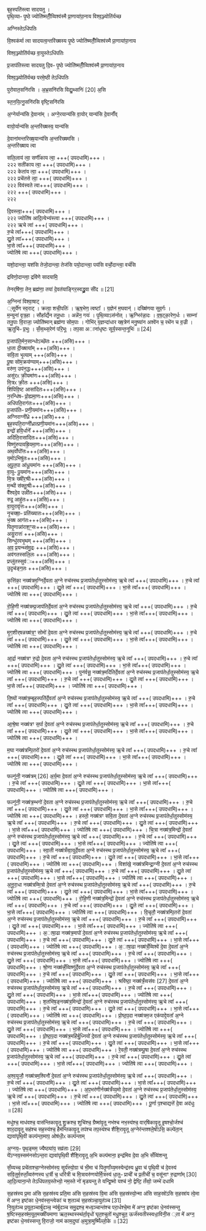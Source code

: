 




बृह॒स्पति॑स्त्वा सादयतु ।  
पृथि॒व्याᳶ पृ॒ष्ठे ज्योति॑ष्मतीँ॒व्विश्व॑स्मै
प्रा॒णाया॑पा॒नाय
विश्व॒ञ्ज्योति॑र्यच्छ

अग्निस्तेऽधि॑पतिः

वि॒श्वक॑र्मा त्वा सादयत्व॒न्तरि॑ख्षस्य पृ॒ष्ठे
ज्योति॑ष्मतीँ॒व्विश्व॑स्मै प्रा॒णाया॑पा॒नाय

विश्व॒ञ्ज्योति॑र्यच्छ
वा॒युस्तेऽधि॑पतिः

प्र॒जाप॑तिस्त्वा सादयतु दि॒वᳶ पृ॒ष्ठे
ज्योति॑ष्मतीँ॒व्विश्व॑स्मै प्रा॒णाया॑पा॒नाय

विश्व॒ञ्ज्योति॑र्यच्छ
परमे॒ष्ठी तेऽधि॑पतिः

पुरोवात॒सनि॑रसि ।
अ॒भ्र॒सनि॑रसि
विद्यु॒थ्सनिः॑ [20] अ॒सि

स्त॒न॒यि॒त्नु॒सनि॑रसि
वृष्टि॒सनि॑रसि


अ॒ग्नेर्यान्य॑सि दे॒वाना॑म् ।
अग्ने॒रयान्य॑सि वा॒योर्
यान्य॑सि दे॒वानाँ᳚व्

वायो॒र्यान्य॑सि
अ॒न्तरि॑ख्षस्य॒ यान्य॑सि

दे॒वाना॑मन्तरिख्ष॒यान्य॑सि
अ॒न्तरि॑ख्षमसि  ।  
अ॒न्तरि॑ख्षाय त्वा


सलि॒लाय॑ त्वा॒
सर्णी॑काय त्वा॒ +++( उपदधामि)+++ ।   
२२२
सती॑काय त्वा॒ +++( उपदधामि)+++ ।   
२२२
केता॑य त्वा॒ +++( उपदधामि)+++ ।   
२२२
प्रचे॑तसे त्वा॒ +++( उपदधामि)+++ ।   
२२२
विव॑स्वते त्वा+++( उपदधामि)+++ ।   
२२२
+++( उपदधामि)+++ ।   
२२२

दि॒वस्त्वा॒+++( उपदधामि)+++ ।   
२२२
ज्योति॑ष आदि॒त्येभ्य॑स्त्वा +++( उपदधामि)+++ ।   
२२२
ऋचे त्वा॑ +++( उपदधामि)+++ ।   
रु॒चे त्वा᳚+++( उपदधामि)+++ ।   
द्यु॒ते त्वा॑+++( उपदधामि)+++ ।   
भा॒से त्वा᳚+++( उपदधामि)+++ ।   
ज्योति॑षे त्वा +++( उपदधामि)+++ ।   

यशो॒दान्त्वा॒ यश॑सि
तेजो॒दान्त्वा॒ तेज॑सि
पयो॒दान्त्वा॒ पय॑सि
वर्चो॒दान्त्वा॒ वर्च॑सि

द्रविणो॒दान्त्वा॒ द्रवि॑णे सादयामि॒

तेनर्‌षि॑णा॒ तेन॒ ब्रह्म॑णा॒ तया॑ दे॒वत॑याङ्गिर॒स्वद्ध्रु॒वा सी॑द ॥   [21]  














अ॒ग्निना॑ विश्वा॒षाट्  ।  
्सूर्ये॑ण स्व॒राट्  ।
क्रत्वा॒ शची॒पतिः॑ ।
ऋ॒ष॒भेण॒ त्वष्टा᳚ ।
य॒ज्ञेन॑ म॒घवान्॑ ।
दख्षि॑णया सुव॒र्गः ।  
म॒न्युना॑ वृत्र॒हा ।
सौहा᳚र्द्येन तनू॒धाः ।
अन्ने॑न॒ गयः॑ ।
पृ॒थि॒व्याऽस॑नोत् ।
ऋ॒ग्भिर॑न्ना॒दः ।
व॒ष॒ट्का॒रेण॒र्धः ।
साम्ना॑  तनू॒पाः
वि॒राजा॒ ज्योति॑ष्मान्
ब्रह्म॑णा सोम॒पाः ।
गोभि॑र् य॒ज्ञन्दा॑धार
ख्ष॒त्रेण॑ मनु॒ष्या॑न
अश्वे॑न च॒ रथे॑न च व॒ज्री ।
ऋ॒तुभि॑ᳶ प्र॒भुः ।
सँ॒व्व॒थ्स॒रेण॑ परि॒भूः ।
तप॒सा अाना॑धृष्टः
सूर्य॒स्सन्त॒नूभिः॑ ॥   [24]  

प्र॒जाप॑ति॒र्मन॒सान्धोऽच्छे॑तः  +++(असि)+++ ।  
धा॒ता दी॒ख्षाया᳚म् +++(असि)+++ ।  
सवि॒ता भृ॒त्याम् +++(असि)+++ ।  
पू॒षा सो॑म॒क्रय॑ण्याम्+++(असि)+++ ।  
वरु॑ण॒ उप॑न॒द्धः+++(असि)+++ ।  
असु॑रᳵ क्री॒यमा॑णः+++(असि)+++ ।  
मि॒त्रᳵ क्री॒तः +++(असि)+++ ।  
शि॑पिवि॒ष्ट आसा॑दितः+++(असि)+++ ।  
न॒रन्धि॑षᳶ प्रो॒ह्यमा॒णः+++(असि)+++ ।  
अधि॑पति॒राग॑तः+++(असि)+++ ।  
प्र॒जाप॑तिᳶ प्रणी॒यमा॑नः+++(असि)+++ ।  
अग्निराग्नी᳚ध्रे +++(असि)+++ ।  
बृह॒स्पति॒राग्नी᳚ध्रात्प्रणी॒यमा॑नः+++(असि)+++ ।  
इन्द्रो॑  हवि॒र्धाने᳚ +++(असि)+++ ।  
अदि॑ति॒रासा॑दितः+++(असि)+++ ।  
विष्णु॑रुपावह्रि॒यमा॒णः+++(असि)+++ ।  
अथ॒र्वोपो᳚त्तः+++(असि)+++ ।  
य॒मो॑ऽभिषु॑तः+++(असि)+++ ।  
अ॒पू॒त॒पा आ॑धू॒यमा॑नः +++(असि)+++ ।  
वा॒युᳶ पू॒यमा॑नः+++(असि)+++ ।  
मि॒त्रः ख्षी॑र॒श्रीः+++(असि)+++ ।  
म॒न्थी स॑क्तु॒श्रीः+++(असि)+++ ।  
वै᳚श्वदे॒व उन्नी॑तः+++(असि)+++ ।  
रुद्र॒ आहु॑तः+++(असि)+++ ।  
वा॒युरावृ॑त्तः+++(असि)+++ ।  
नृ॒चख्षा॒ᳶ प्रति॑ख्यातः+++(असि)+++ ।  
भ॒ख्ष आग॑तः+++(असि)+++ ।  
पितृ॒णान्ना॑राश॒ꣳ॒सः+++(असि)+++ ।  
असु॒रात्तः॑ +++(असि)+++ ।  
सिन्धु॑रवभृ॒थम् +++(असि)+++ ।  
अ॒व॒ प्र॒यन्थ्स॑मु॒द्रः +++(असि)+++ ।  
अव॑गतस्सलि॒लः +++(असि)+++ ।  
प्रप्लु॑तस्सुव॑ः+++(असि)+++ ।  
उ॒दृच॑ङ्ग॒तः +++(असि)+++ ।  


कृत्ति॑का॒ नख्ष॑त्रम॒ग्निर्दे॒वता अ॒ग्ने रुच॑स्स्थ प्र॒जाप॑तेर्धा॒तुस्सोम॑स्य॒
ऋ॒चे त्वा᳚ +++( उपदधामि)+++ । रु॒चे त्वा᳚ +++( उपदधामि)+++ ।
द्यु॒ते त्वा॑ +++( उपदधामि)+++ ।  भा॒से त्वा᳚+++( उपदधामि)+++ । ज्योति॑षे त्वा +++( उपदधामि)+++ ।

 रो॒हि॒णी नख्ष॑त्रम्प्र॒जाप॑तिर्दे॒वता॑ अ॒ग्ने रुच॑स्स्थ प्र॒जाप॑तेर्धा॒तुस्सोम॑स्य॒
ऋ॒चे त्वा᳚ +++( उपदधामि)+++ । रु॒चे त्वा᳚ +++( उपदधामि)+++ ।
द्यु॒ते त्वा॑ +++( उपदधामि)+++ ।  भा॒से त्वा᳚+++( उपदधामि)+++ । ज्योति॑षे त्वा +++( उपदधामि)+++ ।


मृ॒ग॒शीर्‌षन्नख्ष॑त्र॒ꣳ॒ सोमो॑ दे॒वता अ॒ग्ने रुच॑स्स्थ प्र॒जाप॑तेर्धा॒तुस्सोम॑स्य॒
ऋ॒चे त्वा᳚ +++( उपदधामि)+++ । रु॒चे त्वा᳚ +++( उपदधामि)+++ ।
द्यु॒ते त्वा॑ +++( उपदधामि)+++ ।  भा॒से त्वा᳚+++( उपदधामि)+++ । ज्योति॑षे त्वा +++( उपदधामि)+++ ।

आ॒र्द्रा नख्ष॑त्रꣳ रु॒द्रो दे॒वता अ॒ग्ने रुच॑स्स्थ प्र॒जाप॑तेर्धा॒तुस्सोम॑स्य॒
ऋ॒चे त्वा᳚ +++( उपदधामि)+++ । रु॒चे त्वा᳚ +++( उपदधामि)+++ ।
द्यु॒ते त्वा॑ +++( उपदधामि)+++ ।  भा॒से त्वा᳚+++( उपदधामि)+++ । ज्योति॑षे त्वा +++( उपदधामि)+++ ।
पुन॑र्वसू॒ नख्ष॑त्र॒मदि॑तिर्दे॒वता॑ अ॒ग्ने रुच॑स्स्थ प्र॒जाप॑तेर्धा॒तुस्सोम॑स्य॒
ऋ॒चे त्वा᳚ +++( उपदधामि)+++ । रु॒चे त्वा᳚ +++( उपदधामि)+++ ।
द्यु॒ते त्वा॑ +++( उपदधामि)+++ ।  भा॒से त्वा᳚+++( उपदधामि)+++ । ज्योति॑षे त्वा +++( उपदधामि)+++ ।

ति॒ष्यो॑ नख्ष॑त्र॒म्बृह॒स्पति॑र्दे॒वता᳚ अ॒ग्ने रुच॑स्स्थ प्र॒जाप॑तेर्धा॒तुस्सोम॑स्य॒
ऋ॒चे त्वा᳚ +++( उपदधामि)+++ । रु॒चे त्वा᳚ +++( उपदधामि)+++ ।
द्यु॒ते त्वा॑ +++( उपदधामि)+++ ।  भा॒से त्वा᳚+++( उपदधामि)+++ । ज्योति॑षे त्वा +++( उपदधामि)+++ ।

आ॒श्रे॒षा नख्ष॑त्रꣳ स॒र्पा दे॒वता॑ अ॒ग्ने रुच॑स्स्थ प्र॒जाप॑तेर्धा॒तुस्सोम॑स्य॒
ऋ॒चे त्वा᳚ +++( उपदधामि)+++ । रु॒चे त्वा᳚ +++( उपदधामि)+++ ।
द्यु॒ते त्वा॑ +++( उपदधामि)+++ ।  भा॒से त्वा᳚+++( उपदधामि)+++ । ज्योति॑षे त्वा +++( उपदधामि)+++ ।

म॒घा नख्ष॑त्रम्पि॒तरो॑ दे॒वता॑ अ॒ग्ने रुच॑स्स्थ प्र॒जाप॑तेर्धा॒तुस्सोम॑स्य॒
ऋ॒चे त्वा᳚ +++( उपदधामि)+++ । रु॒चे त्वा᳚ +++( उपदधामि)+++ ।
द्यु॒ते त्वा॑ +++( उपदधामि)+++ ।  भा॒से त्वा᳚+++( उपदधामि)+++ । ज्योति॑षे त्वा +++( उपदधामि)+++ ।

फल्गु॑नी॒ नख्ष॑त्रम् [26]  अ॒र्य॒मा दे॒वता॑ अ॒ग्ने रुच॑स्स्थ प्र॒जाप॑तेर्धा॒तुस्सोम॑स्य॒
ऋ॒चे त्वा᳚ +++( उपदधामि)+++ । रु॒चे त्वा᳚ +++( उपदधामि)+++ ।
द्यु॒ते त्वा॑ +++( उपदधामि)+++ ।  भा॒से त्वा᳚+++( उपदधामि)+++ । ज्योति॑षे त्वा +++( उपदधामि)+++ ।

फल्गु॑नी॒ नख्ष॑त्र॒म्भगो॑ दे॒वता अ॒ग्ने रुच॑स्स्थ प्र॒जाप॑तेर्धा॒तुस्सोम॑स्य॒
ऋ॒चे त्वा᳚ +++( उपदधामि)+++ । रु॒चे त्वा᳚ +++( उपदधामि)+++ ।
द्यु॒ते त्वा॑ +++( उपदधामि)+++ ।  भा॒से त्वा᳚+++( उपदधामि)+++ । ज्योति॑षे त्वा +++( उपदधामि)+++ ।
हस्तो॒ नख्ष॑त्रꣳ सवि॒ता दे॒वता॑ अ॒ग्ने रुच॑स्स्थ प्र॒जाप॑तेर्धा॒तुस्सोम॑स्य॒
ऋ॒चे त्वा᳚ +++( उपदधामि)+++ । रु॒चे त्वा᳚ +++( उपदधामि)+++ ।
द्यु॒ते त्वा॑ +++( उपदधामि)+++ ।  भा॒से त्वा᳚+++( उपदधामि)+++ । ज्योति॑षे त्वा +++( उपदधामि)+++ ।
चि॒त्रा नख्ष॑त्र॒मिन्द्रो॑ दे॒वता᳚ अ॒ग्ने रुच॑स्स्थ प्र॒जाप॑तेर्धा॒तुस्सोम॑स्य॒
ऋ॒चे त्वा᳚ +++( उपदधामि)+++ । रु॒चे त्वा᳚ +++( उपदधामि)+++ ।
द्यु॒ते त्वा॑ +++( उपदधामि)+++ ।  भा॒से त्वा᳚+++( उपदधामि)+++ । ज्योति॑षे त्वा +++( उपदधामि)+++ ।
स्वा॒ती नख्ष॑त्रँव्वा॒युर्दे॒वता अ॒ग्ने रुच॑स्स्थ प्र॒जाप॑तेर्धा॒तुस्सोम॑स्य॒
ऋ॒चे त्वा᳚ +++( उपदधामि)+++ । रु॒चे त्वा᳚ +++( उपदधामि)+++ ।
द्यु॒ते त्वा॑ +++( उपदधामि)+++ ।  भा॒से त्वा᳚+++( उपदधामि)+++ । ज्योति॑षे त्वा +++( उपदधामि)+++ ।
विशा॑खे॒ नख्ष॑त्रमिन्द्रा॒ग्नी दे॒वता॑ अ॒ग्ने रुच॑स्स्थ प्र॒जाप॑तेर्धा॒तुस्सोम॑स्य॒
ऋ॒चे त्वा᳚ +++( उपदधामि)+++ । रु॒चे त्वा᳚ +++( उपदधामि)+++ ।
द्यु॒ते त्वा॑ +++( उपदधामि)+++ ।  भा॒से त्वा᳚+++( उपदधामि)+++ । ज्योति॑षे त्वा +++( उपदधामि)+++ ।
अ॒नू॒रा॒धा  नख्ष॑त्रम्मि॒त्रो दे॒वता॑ अ॒ग्ने रुच॑स्स्थ प्र॒जाप॑तेर्धा॒तुस्सोम॑स्य॒
ऋ॒चे त्वा᳚ +++( उपदधामि)+++ । रु॒चे त्वा᳚ +++( उपदधामि)+++ ।
द्यु॒ते त्वा॑ +++( उपदधामि)+++ ।  भा॒से त्वा᳚+++( उपदधामि)+++ । ज्योति॑षे त्वा +++( उपदधामि)+++ ।
रो॒हि॒णी नख्ष॑त्र॒मिन्द्रो॑ दे॒वता॑ अ॒ग्ने रुच॑स्स्थ प्र॒जाप॑तेर्धा॒तुस्सोम॑स्य॒
ऋ॒चे त्वा᳚ +++( उपदधामि)+++ । रु॒चे त्वा᳚ +++( उपदधामि)+++ ।
द्यु॒ते त्वा॑ +++( उपदधामि)+++ ।  भा॒से त्वा᳚+++( उपदधामि)+++ । ज्योति॑षे त्वा +++( उपदधामि)+++ ।
वि॒चृतौ॒ नख्ष॑त्रम्पि॒तरो॑ दे॒वता॑ अ॒ग्ने रुच॑स्स्थ प्र॒जाप॑तेर्धा॒तुस्सोम॑स्य॒
ऋ॒चे त्वा᳚ +++( उपदधामि)+++ । रु॒चे त्वा᳚ +++( उपदधामि)+++ ।
द्यु॒ते त्वा॑ +++( उपदधामि)+++ ।  भा॒से त्वा᳚+++( उपदधामि)+++ । ज्योति॑षे त्वा +++( उपदधामि)+++ ।
अ॒ाषा॒ढा नख्ष॑त्र॒मापो॑ दे॒वता॑ अ॒ग्ने रुच॑स्स्थ प्र॒जाप॑तेर्धा॒तुस्सोम॑स्य॒
ऋ॒चे त्वा᳚ +++( उपदधामि)+++ । रु॒चे त्वा᳚ +++( उपदधामि)+++ ।
द्यु॒ते त्वा॑ +++( उपदधामि)+++ ।  भा॒से त्वा᳚+++( उपदधामि)+++ । ज्योति॑षे त्वा +++( उपदधामि)+++ ।
अ॒ाषा॒ढा नख्ष॑त्रँ॒व्विश्वे॑ दे॒वा दे॒वता᳚ अ॒ग्ने रुच॑स्स्थ प्र॒जाप॑तेर्धा॒तुस्सोम॑स्य॒
ऋ॒चे त्वा᳚ +++( उपदधामि)+++ । रु॒चे त्वा᳚ +++( उपदधामि)+++ ।
द्यु॒ते त्वा॑ +++( उपदधामि)+++ ।  भा॒से त्वा᳚+++( उपदधामि)+++ । ज्योति॑षे त्वा +++( उपदधामि)+++ ।
श्रो॒णा नख्ष॑त्त्रँ॒व्विष्णु॑र्दे॒वता अ॒ग्ने रुच॑स्स्थ प्र॒जाप॑तेर्धा॒तुस्सोम॑स्य॒
ऋ॒चे त्वा᳚ +++( उपदधामि)+++ । रु॒चे त्वा᳚ +++( उपदधामि)+++ ।
द्यु॒ते त्वा॑ +++( उपदधामि)+++ ।  भा॒से त्वा᳚+++( उपदधामि)+++ । ज्योति॑षे त्वा +++( उपदधामि)+++ ।
श्रवि॑ष्ठा॒ नख्ष॑त्रँ॒व्वस॑वः [27]  दे॒वता॑ अ॒ग्ने रुच॑स्स्थ प्र॒जाप॑तेर्धा॒तुस्सोम॑स्य॒
ऋ॒चे त्वा᳚ +++( उपदधामि)+++ । रु॒चे त्वा᳚ +++( उपदधामि)+++ ।
द्यु॒ते त्वा॑ +++( उपदधामि)+++ ।  भा॒से त्वा᳚+++( उपदधामि)+++ । ज्योति॑षे त्वा +++( उपदधामि)+++ ।
श॒तभि॑ष॒ङ्नख्ष॑त्र॒मिन्द्रो॑ दे॒वता᳚ अ॒ग्ने रुच॑स्स्थ प्र॒जाप॑तेर्धा॒तुस्सोम॑स्य॒
ऋ॒चे त्वा᳚ +++( उपदधामि)+++ । रु॒चे त्वा᳚ +++( उपदधामि)+++ ।
द्यु॒ते त्वा॑ +++( उपदधामि)+++ ।  भा॒से त्वा᳚+++( उपदधामि)+++ । ज्योति॑षे त्वा +++( उपदधामि)+++ ।
 प्रो॒ष्ठ॒प॒दा नख्ष॑त्रम॒ज एक॑पाद्दे॒वता᳚ अ॒ग्ने रुच॑स्स्थ प्र॒जाप॑तेर्धा॒तुस्सोम॑स्य॒
ऋ॒चे त्वा᳚ +++( उपदधामि)+++ । रु॒चे त्वा᳚ +++( उपदधामि)+++ ।
द्यु॒ते त्वा॑ +++( उपदधामि)+++ ।  भा॒से त्वा᳚+++( उपदधामि)+++ । ज्योति॑षे त्वा +++( उपदधामि)+++ ।
प्रो॒ष्ठ॒प॒दा नख्ष॑त्र॒महि॑र्बु॒ध्नियो॑ दे॒वता॑ अ॒ग्ने रुच॑स्स्थ प्र॒जाप॑तेर्धा॒तुस्सोम॑स्य॒
ऋ॒चे त्वा᳚ +++( उपदधामि)+++ । रु॒चे त्वा᳚ +++( उपदधामि)+++ ।
द्यु॒ते त्वा॑ +++( उपदधामि)+++ ।  भा॒से त्वा᳚+++( उपदधामि)+++ । ज्योति॑षे त्वा +++( उपदधामि)+++ ।
रे॒वती॒ नख्ष॑त्रम्पू॒षा दे॒वता᳚ अ॒ग्ने रुच॑स्स्थ प्र॒जाप॑तेर्धा॒तुस्सोम॑स्य॒
ऋ॒चे त्वा᳚ +++( उपदधामि)+++ । रु॒चे त्वा᳚ +++( उपदधामि)+++ ।
द्यु॒ते त्वा॑ +++( उपदधामि)+++ ।  भा॒से त्वा᳚+++( उपदधामि)+++ । ज्योति॑षे त्वा +++( उपदधामि)+++ ।


अ॒श्व॒युजौ॒  नख्ष॑त्रम॒श्विनौ॑ दे॒वता॑ अ॒ग्ने रुच॑स्स्थ प्र॒जाप॑तेर्धा॒तुस्सोम॑स्य॒
ऋ॒चे त्वा᳚ +++( उपदधामि)+++ । रु॒चे त्वा᳚ +++( उपदधामि)+++ ।
द्यु॒ते त्वा॑ +++( उपदधामि)+++ ।  भा॒से त्वा᳚+++( उपदधामि)+++ । ज्योति॑षे त्वा +++( उपदधामि)+++ ।
अ॒प॒भर॑णीर्नख्ष॑त्रँय्य॒मो दे॒वता॑ अ॒ग्ने रुच॑स्स्थ प्र॒जाप॑तेर्धा॒तुस्सोम॑स्य॒
ऋ॒चे त्वा᳚ +++( उपदधामि)+++ । रु॒चे त्वा᳚ +++( उपदधामि)+++ ।
द्यु॒ते त्वा॑ +++( उपदधामि)+++ ।  भा॒से त्वा᳚+++( उपदधामि)+++ । ज्योति॑षे त्वा +++( उपदधामि)+++ ।
पू॒र्णा प॒श्चाद्यत्ते॑ दे॒वा अद॑धुः ॥   [28]  


मधु॑श्च॒ माध॑वश्च॒ वास॑न्तिकावृ॒तू
शु॒क्रश्च॒ शुचि॑श्च॒ ग्रैष्मा॑वृ॒तू
नभ॑श्च नभ॒स्य॑श्च॒ वार्‌षि॑कावृ॒तू
इ॒षश्चो॒र्जश्च॑ शार॒दावृ॒तू
सह॑श्च सह॒स्य॑श्च॒ हैम॑न्तिकावृ॒तू
तप॑श्च तप॒स्य॑श्च शैशि॒रावृ॒तू
अ॒ग्नेर॑न्तश्श्ले॒षो॑ऽसि॒ कल्पे॑ता॒न्
द्यावा॑पृथि॒वी कल्प॑न्ता॒माप॒ ओष॑धी॒ᳵ कल्प॑न्ताम्

अ॒ग्नय॒ᳶ पृथ॒ङ्मम॒ ज्यैष्ठ्या॑य॒ सव्र॑ताः [29]  
ये᳚ऽग्नय॒स्सम॑नसोऽन्त॒रा
द्यावा॑पृथि॒वी शै॑शि॒रावृ॒तू अ॒भि कल्प॑माना॒ इन्द्र॑मिव दे॒वा अ॒भि सँव्वि॑शन्तु

सँ॒य्यच्च॒ प्रचे॑ताश्चा॒ग्नेस्सोम॑स्य॒ सूर्य॑स्यो॒ग्रा च॑ भी॒मा च॑
पितृ॒णाँय्य॒मस्येन्द्र॑स्य ध्रु॒वा च॑ पृथि॒वी च॑
दे॒वस्य॑ सवि॒तुर्म॒रुताँ॒व्वरु॑णस्य ध॒र्त्री च॒ धरि॑त्री च
मि॒त्रावरु॑णयोर्मि॒त्रस्य॑ धा॒तुᳶ प्राची॑ च प्र॒तीची॑ च॒
वसू॑नाꣳ रु॒द्राणा᳚म् [30]  आ॒दि॒त्याना॒न्ते तेऽधि॑पतय॒स्तेभ्यो॒ नम॒स्ते नो॑ मृडयन्तु
ते यन्द्वि॒ष्मो यश्च॑ नो॒ द्वेष्टि॒ तँव्वो॒ जम्भे॑ दधामि

स॒हस्र॑स्य प्र॒मा अ॑सि
स॒हस्र॑स्य प्रति॒मा अ॑सि
स॒हस्र॑स्य वि॒मा अ॑सि
स॒हस्र॑स्यो॒न्मा अ॑सि
साह॒स्रो॑ऽसि
स॒हस्रा॑य त्वे॒मा मे॑ अग्न॒ इष्ट॑का धे॒नव॑स्स॒न्त्वेका॑ च श॒तञ्च॑ स॒हस्र॑ञ्चा॒युत॑ञ्च [31]  
नि॒युत॑ञ्च प्र॒युत॒ञ्चार्बु॑दञ्च॒ न्य॑र्बुदञ्च समु॒द्रश्च॒ मध्य॒ञ्चान्त॑श्च परा॒र्धश्चे॒मा मे॑ अग्न॒ इष्ट॑का धे॒नव॑स्सन्तु
ष॒ष्टिस्स॒हस्र॑म॒युत॒मख्षी॑यमाणा ऋत॒स्थास्स्थ॑र्ता॒वृधो॑ घृत॒श्चुतो॑ मधु॒श्चुत॒ ऊर्ज॑स्वतीस्स्वधा॒विनी॒स
्ता मे॑ अग्न॒ इष्ट॑का धे॒नव॑स्सन्तु
वि॒राजो॒ नाम॑ काम॒दुघा॑ अ॒मुत्रा॒मुष्मिँ॑ल्लो॒के ॥   [32]  
